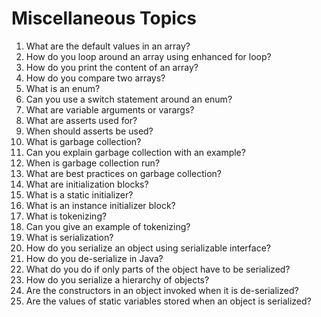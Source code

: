 # Miscellaneous Topics

1. What are the default values in an array?
2. How do you loop around an array using enhanced for loop?
3. How do you print the content of an array?
4. How do you compare two arrays?
5. What is an enum?
6. Can you use a switch statement around an enum?
7. What are variable arguments or varargs?
8. What are asserts used for?
9. When should asserts be used?
10. What is garbage collection?
11. Can you explain garbage collection with an example?
12. When is garbage collection run?
13. What are best practices on garbage collection?
14. What are initialization blocks?
15. What is a static initializer?
16. What is an instance initializer block?
17. What is tokenizing?
18. Can you give an example of tokenizing?
19. What is serialization?
20. How do you serialize an object using serializable interface?
21. How do you de-serialize in Java?
22. What do you do if only parts of the object have to be serialized?
23. How do you serialize a hierarchy of objects?
24. Are the constructors in an object invoked when it is de-serialized?
25. Are the values of static variables stored when an object is serialized?
